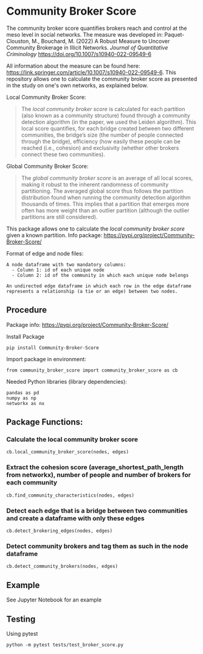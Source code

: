 # Community Broker Score

The community broker score quantifies brokers reach and control at the meso level in social networks. The measure was developed in: Paquet-Clouston, M., Bouchard, M. (2022) A Robust Measure to Uncover Community Brokerage in Illicit Networks. _Journal of Quantitative Criminology_ https://doi.org/10.1007/s10940-022-09549-6

All information about the measure can be found here: https://link.springer.com/article/10.1007/s10940-022-09549-6. This repository allows one to calculate the community broker score as presented in the study on one's own networks, as explained below. 


Local Community Broker Score:
> The *local community broker score* is calculated for each partition (also known as a community structure) found through a community detection algorithm (in the paper, we used the Leiden algorithm). This local score quantifies, for each bridge created between two different communities, the bridge’s size (the number of people connected through the bridge), efficiency (how easily these people can be reached (i.e., cohesion) and exclusivity (whether other brokers connect these two communities).

Global Community Broker Score:
> The *global community broker score* is an average of all local scores, making it robust to the inherent randomness of community partitioning. The averaged global score thus follows the partition distribution found when running the community detection algorithm thousands of times. This implies that a partition that emerges more often has more weight than an outlier partition (although the outlier partitions are still considered).

This package allows one to calculate the *local community broker score* given a known partition. Info package: https://pypi.org/project/Community-Broker-Score/

Format of edge and node files:

    A node dataframe with two mandatory columns:
      - Column 1: id of each unique node
      - Column 2: id of the community in which each unique node belongs

    An undirected edge dataframe in which each row in the edge dataframe represents a relationship (a tie or an edge) between two nodes.

## Procedure

Package info: https://pypi.org/project/Community-Broker-Score/

Install Package
  ```
  pip install Community-Broker-Score
  ```

  Import package in environment:
  ```
  from community_broker_score import community_broker_score as cb 
  ```
  Needed Python libraries (library dependencies):
  ```
  pandas as pd
  numpy as np
  networkx as nx
  ```

## Package Functions:

  ### Calculate the local community broker score
  ```
  cb.local_community_broker_score(nodes, edges)

  ```

  ### Extract the cohesion score (average_shortest_path_length from networkx), number of people and number of brokers for each community
  ```
  cb.find_community_characteristics(nodes, edges)
  ```

  ### Detect each edge that is a bridge between two communities and create a dataframe with only these edges
  ```
  cb.detect_brokering_edges(nodes, edges)
  ```

  ### Detect community brokers and tag them as such in the node dataframe
  ```
  cb.detect_community_brokers(nodes, edges)
  ```

## Example
See Jupyter Notebook for an example

## Testing
Using pytest
 ```
 python -m pytest tests/test_broker_score.py
 ```
